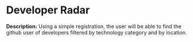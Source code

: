 # Developer Radar

**Description:** Using a simple registration, the user will be able to find the github user of 
developers filtered by technology category and by location.
